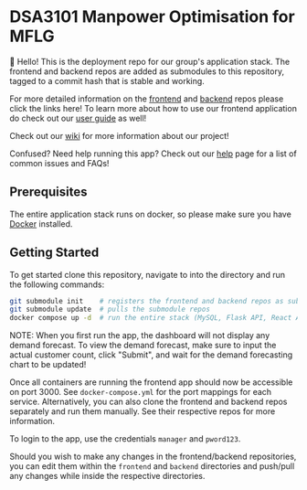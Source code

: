 # DSA3101 Manpower Optimisation for MFLG

👋 Hello! This is the deployment repo for our group's application stack. The frontend and backend repos are added as submodules to this repository, tagged to a commit hash that is stable and working.

For more detailed information on the [frontend](https://github.com/kevin-pek/dsa3101-frontend/) and [backend](https://github.com/shecheeyee/dsa3101-manpower-optimization-ci-backend/) repos please click the links here! To learn more about how to use our frontend application do check out our [user guide](https://docs.google.com/document/d/1UIK-Pzp5kED8erwhT2WhK-t0zv-lOWuc3SqK3n4nTaQ/edit?usp=sharing) as well!

Check out our [wiki](https://github.com/kevin-pek/dsa3101-deployment/wiki) for more information about our project!

Confused? Need help running this app? Check out our [help](https://github.com/kevin-pek/dsa3101-deployment/wiki/Help) page for a list of common issues and FAQs!

## Prerequisites

The entire application stack runs on docker, so please make sure you have [Docker](https://docs.docker.com/engine/install/) installed.

## Getting Started

To get started clone this repository, navigate to into the directory and run the following commands:

```sh
git submodule init    # registers the frontend and backend repos as submodules
git submodule update  # pulls the submodule repos
docker compose up -d  # run the entire stack (MySQL, Flask API, React App) in detached mode
```
NOTE: When you first run the app, the dashboard will not display any demand forecast. To view the demand forecast, make sure to input the actual customer count, click "Submit", and wait for the demand forecasting chart to be updated!

Once all containers are running the frontend app should now be accessible on port 3000. See `docker-compose.yml` for the port mappings for each service. Alternatively, you can also clone the frontend and backend repos separately and run them manually. See their respective repos for more information.

To login to the app, use the credentials `manager` and `pword123`.

Should you wish to make any changes in the frontend/backend repositories, you can edit them within the `frontend` and `backend` directories and push/pull any changes while inside the respective directories.
